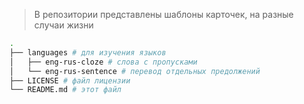 > В репозитории представлены шаблоны карточек, на разные случаи жизни

```bash
.
├── languages # для изучения языков
│   ├── eng-rus-cloze # слова с пропусками
│   └── eng-rus-sentence # перевод отдельных предолжений
├── LICENSE # файл лицензии
└── README.md # этот файл

```

